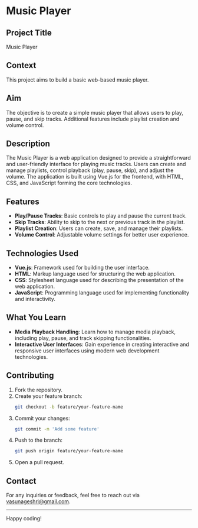 # Music Player

## Project Title
Music Player

## Context
This project aims to build a basic web-based music player.

## Aim
The objective is to create a simple music player that allows users to play, pause, and skip tracks. Additional features include playlist creation and volume control.

## Description
The Music Player is a web application designed to provide a straightforward and user-friendly interface for playing music tracks. Users can create and manage playlists, control playback (play, pause, skip), and adjust the volume. The application is built using Vue.js for the frontend, with HTML, CSS, and JavaScript forming the core technologies.

## Features
- **Play/Pause Tracks**: Basic controls to play and pause the current track.
- **Skip Tracks**: Ability to skip to the next or previous track in the playlist.
- **Playlist Creation**: Users can create, save, and manage their playlists.
- **Volume Control**: Adjustable volume settings for better user experience.

## Technologies Used
- **Vue.js**: Framework used for building the user interface.
- **HTML**: Markup language used for structuring the web application.
- **CSS**: Stylesheet language used for describing the presentation of the web application.
- **JavaScript**: Programming language used for implementing functionality and interactivity.

## What You Learn
- **Media Playback Handling**: Learn how to manage media playback, including play, pause, and track skipping functionalities.
- **Interactive User Interfaces**: Gain experience in creating interactive and responsive user interfaces using modern web development technologies.

## Contributing

1. Fork the repository.
2. Create your feature branch:
    ```bash
    git checkout -b feature/your-feature-name
    ```
3. Commit your changes:
    ```bash
    git commit -m 'Add some feature'
    ```
4. Push to the branch:
    ```bash
    git push origin feature/your-feature-name
    ```
5. Open a pull request.


## Contact

For any inquiries or feedback, feel free to reach out via [vasunageshri@gmail.com](mailto:vasunageshri@gmail.com).

---

Happy coding!

